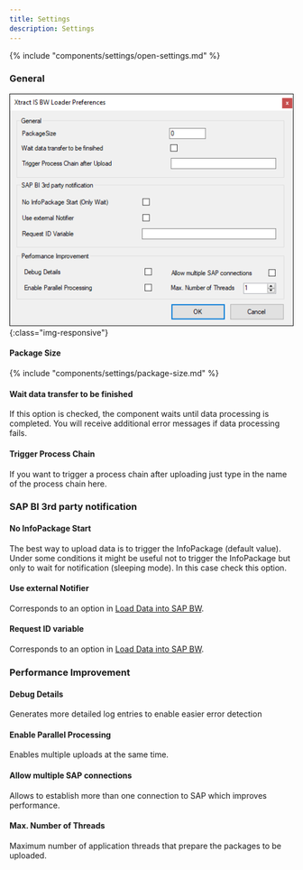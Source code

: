 ```yaml
---
title: Settings
description: Settings
---
```



{% include "components/settings/open-settings.md"  %}


### General

![BWLoader-Preferences](../../assets/images/xis/documentation/bwloader/settings.png){:class="img-responsive"}

#### Package Size
{% include "components/settings/package-size.md"  %}

#### Wait data transfer to be finished
If this option is checked, the component waits until data processing is completed. You will receive additional error messages if data processing fails.

#### Trigger Process Chain
If you want to trigger a process chain after uploading just type in the name of the process chain here.

### SAP BI 3rd party notification

#### No InfoPackage Start
The best way to upload data is to trigger the InfoPackage (default value). Under some conditions it might be useful not to trigger the InfoPackage but only to wait for notification (sleeping mode). In this case check this option.

#### Use external Notifier
Corresponds to an option in [Load Data into SAP BW](index.md/#load-data-into-sap-bw).

#### Request ID variable
Corresponds to an option in [Load Data into SAP BW](index.md/#load-data-into-sap-bw).

### Performance Improvement
#### Debug Details
Generates more detailed log entries to enable easier error detection

#### Enable Parallel Processing
Enables multiple uploads at the same time.

#### Allow multiple SAP connections
Allows to establish more than one connection to SAP which improves performance.

#### Max. Number of Threads
Maximum number of application threads that prepare the packages to be uploaded.

